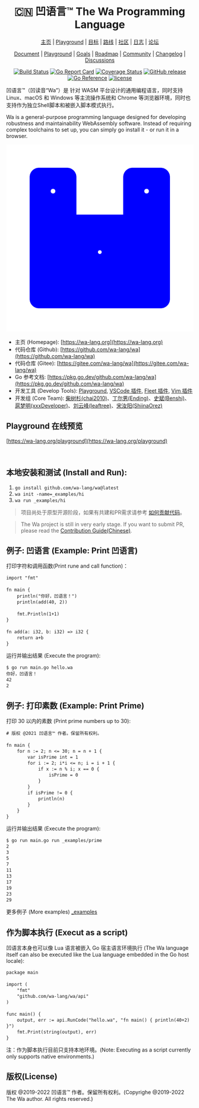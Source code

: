 <div align="center">
<h1>🇨🇳 凹语言™ The Wa Programming Language</h1>

[主页](https://wa-lang.org) | [Playground](https://wa-lang.org/playground) | [目标](https://wa-lang.org/goals.html) | [路线](https://wa-lang.org/smalltalk/st0002.html) | [社区](https://wa-lang.org/community) | [日志](https://wa-lang.org/changelog.html) | [论坛](https://github.com/wa-lang/wa/discussions)

[Document](https://wa-lang.org) | [Playground](https://wa-lang.org/playground) | [Goals](https://wa-lang.org/goals.html) | [Roadmap](https://wa-lang.org/smalltalk/st0002.html) | [Community](https://wa-lang.org/community) | [Changelog](https://wa-lang.org/changelog.html) | [Discussions](https://github.com/wa-lang/wa/discussions)


</div>
<div align="center">

[![Build Status](https://github.com/wa-lang/wa/actions/workflows/wa.yml/badge.svg)](https://github.com/wa-lang/wa/actions/workflows/wa.yml)
[![Go Report Card](https://goreportcard.com/badge/github.com/wa-lang/wa)](https://goreportcard.com/report/github.com/wa-lang/wa)
[![Coverage Status](https://coveralls.io/repos/github/wa-lang/wa/badge.svg)](https://coveralls.io/github/wa-lang/wa)
[![GitHub release](https://img.shields.io/github/v/tag/wa-lang/wa.svg?label=release)](https://github.com/wa-lang/wa/releases)
[![Go Reference](https://pkg.go.dev/badge/github.com/wa-lang/wa.svg)](https://pkg.go.dev/github.com/wa-lang/wa)
[![license](https://img.shields.io/github/license/wa-lang/wa.svg)](https://github.com/wa-lang/wa/blob/master/LICENSE)

</div>

凹语言™（凹读音“Wa”）是 针对 WASM 平台设计的通用编程语言，同时支持 Linux、macOS 和 Windows 等主流操作系统和 Chrome 等浏览器环境，同时也支持作为独立Shell脚本和被嵌入脚本模式执行。

Wa is a general-purpose programming language designed for developing robustness and maintainability WebAssembly software.
Instead of requiring complex toolchains to set up, you can simply go install it - or run it in a browser.

![](docs/images/logo/logo-animate1-blue.svg)

- 主页 (Homepage): [https://wa-lang.org](https://wa-lang.org)
- 代码仓库 (Github): [https://github.com/wa-lang/wa](https://github.com/wa-lang/wa)
- 代码仓库 (Gitee):  [https://gitee.com/wa-lang/wa](https://gitee.com/wa-lang/wa)
- Go 参考文档: [https://pkg.go.dev/github.com/wa-lang/wa](https://pkg.go.dev/github.com/wa-lang/wa)
- 开发工具 (Develop Tools): [Playground](https://wa-lang.org/playground), [VSCode 插件](https://marketplace.visualstudio.com/items?itemName=xxxDeveloper.vscode-wa), [Fleet 插件](https://github.com/wa-lang/fleet-wa), [Vim 插件](https://github.com/wa-lang/vim-wa)
- 开发组 (Core Team): [柴树杉(chai2010)](https://github.com/chai2010)、[丁尔男(Ending)](https://github.com/3dgen)、[史斌(Benshi)](https://github.com/benshi001)、[扈梦明(xxxDeveloper)](https://github.com/xxxDeveloper)、[刘云峰(leaftree)](https://github.com/leaftree)、[宋汝阳(ShiinaOrez)](https://github.com/ShiinaOrez)

## Playground 在线预览

[https://wa-lang.org/playground](https://wa-lang.org/playground)

![[![](https://wa-lang.org/smalltalk/images/st0011-01.png)](https://wa-lang.org/playground)](https://wa-lang.org/static/images/playground.gif)


## 本地安装和测试 (Install and Run):

1. `go install github.com/wa-lang/wa@latest`
2. `wa init -name=_examples/hi`
3. `wa run _examples/hi`

> 项目尚处于原型开源阶段，如果有共建和PR需求请参考 [如何贡献代码](https://wa-lang.org/community/contribute.html)。

> The Wa project is still in very early stage. If you want to submit PR, please read the [Contribution Guide(Chinese)](https://wa-lang.org/community/contribute.html).

## 例子: 凹语言 (Example: Print 凹语言)

打印字符和调用函数(Print rune and call function)：

```wa
import "fmt"

fn main {
	println("你好，凹语言！")
	println(add(40, 2))

	fmt.Println(1+1)
}

fn add(a: i32, b: i32) => i32 {
	return a+b
}
```

运行并输出结果 (Execute the program):

```
$ go run main.go hello.wa 
你好，凹语言！
42
2
```

## 例子: 打印素数 (Example: Print Prime)

打印 30 以内的素数 (Print prime numbers up to 30):

```
# 版权 @2021 凹语言™ 作者。保留所有权利。

fn main {
	for n := 2; n <= 30; n = n + 1 {
		var isPrime int = 1
		for i := 2; i*i <= n; i = i + 1 {
			if x := n % i; x == 0 {
				isPrime = 0
			}
		}
		if isPrime != 0 {
			println(n)
		}
	}
}
```

运行并输出结果 (Execute the program):

```
$ go run main.go run _examples/prime
2
3
5
7
11
13
17
19
23
29
```

更多例子 (More examples) [_examples](_examples)

## 作为脚本执行 (Execut as a script)

凹语言本身也可以像 Lua 语言被嵌入 Go 宿主语言环境执行 (The Wa language itself can also be executed like the Lua language embedded in the Go host locale):

```
package main

import (
	"fmt"
	"github.com/wa-lang/wa/api"
)

func main() {
	output, err := api.RunCode("hello.wa", "fn main() { println(40+2) }")
	fmt.Print(string(output), err)
}
```

注：作为脚本执行目前只支持本地环境。(Note: Executing as a script currently only supports native environments.)

## 版权(License)

版权 @2019-2022 凹语言™ 作者。保留所有权利。(Copyrighe @2019-2022 The Wa author. All rights reserved.)
